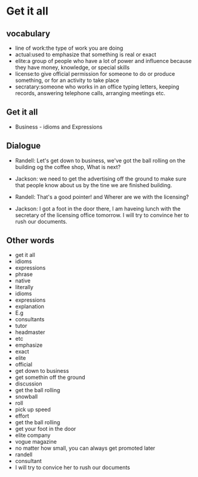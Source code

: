 # Get it all
## vocabulary
- line of work:the type of work you are doing
- actual:used to emphasize that something is real or exact
- elite:a group of people who have a lot of power and influence because they have money, knowledge, or special skills
- license:to give official permission for someone to do or produce something, or for an activity to take place
- secratary:someone who works in an office typing letters, keeping records, answering telephone calls, arranging meetings etc.

## Get it all
- Business - idioms and Expressions

## Dialogue
- Randell: Let's get down to business, we've got the ball rolling on the building og the coffee shop, What is next?

- Jackson: we need to get the advertising off the ground to make sure that people know about us by the tine we are finished building.

- Randell: That's a good pointer! and Wherer are we with the licensing?

- Jackson: I got a foot in the door there, I am haveing lunch with the secretary of the licensing office tomorrow.  I will try to convince her to rush our documents.

## Other words
- get it all
- idioms
- expressions
- phrase
- native
- literally
- idioms
- expressions
- explanation
- E.g
- consultants
- tutor
- headmaster
- etc
- emphasize
- exact
- elite
- official
- get  down to business
- get somethin off the ground
- discussion
- get the ball rolling
- snowball
- roll
- pick up speed
- effort
- get the ball rolling
- get your foot in the door
- elite company
- vogue magazine
- no matter how small, you can always get promoted later
- randell
- consultant
- I will try to convice her to rush our documents



